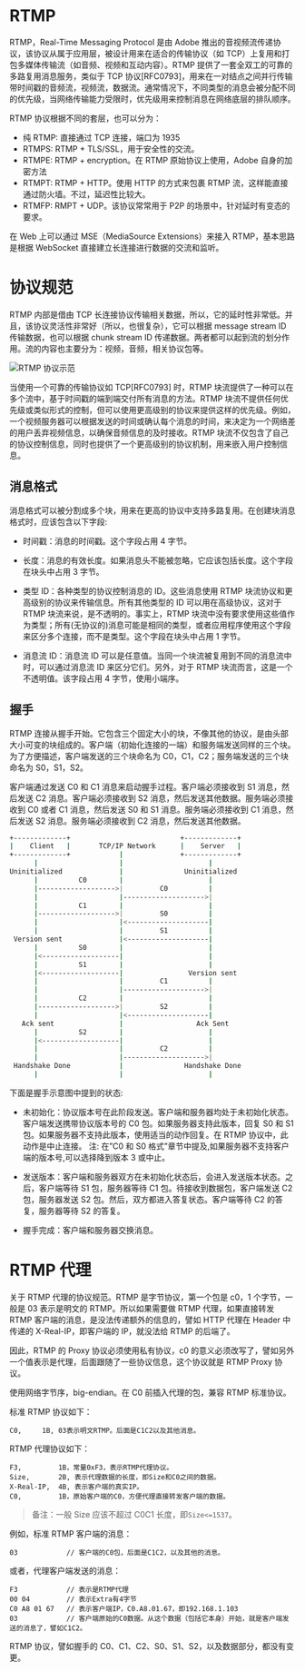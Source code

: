 # RTMP

RTMP，Real-Time Messaging Protocol 是由 Adobe 推出的音视频流传递协议，该协议从属于应用层，被设计用来在适合的传输协议（如 TCP）上复用和打包多媒体传输流（如音频、视频和互动内容）。RTMP 提供了一套全双工的可靠的多路复用消息服务，类似于 TCP 协议[RFC0793]，用来在一对结点之间并行传输带时间戳的音频流，视频流，数据流。通常情况下，不同类型的消息会被分配不同的优先级，当网络传输能力受限时，优先级用来控制消息在网络底层的排队顺序。

RTMP 协议根据不同的套层，也可以分为：

- 纯 RTMP: 直接通过 TCP 连接，端口为 1935
- RTMPS: RTMP + TLS/SSL，用于安全性的交流。
- RTMPE: RTMP + encryption。在 RTMP 原始协议上使用，Adobe 自身的加密方法
- RTMPT: RTMP + HTTP。使用 HTTP 的方式来包裹 RTMP 流，这样能直接通过防火墙。不过，延迟性比较大。
- RTMFP: RMPT + UDP。该协议常常用于 P2P 的场景中，针对延时有变态的要求。

在 Web 上可以通过 MSE（MediaSource Extensions）来接入 RTMP，基本思路是根据 WebSocket 直接建立长连接进行数据的交流和监听。

# 协议规范

RTMP 内部是借由 TCP 长连接协议传输相关数据，所以，它的延时性非常低。并且，该协议灵活性非常好（所以，也很复杂），它可以根据 message stream ID 传输数据，也可以根据 chunk stream ID 传递数据。两者都可以起到流的划分作用。流的内容也主要分为：视频，音频，相关协议包等。

![RTMP 协议示范](https://user-images.githubusercontent.com/5803001/47570269-56bf3d80-d968-11e8-8e9c-4fc8a5e1a873.png)

当使用一个可靠的传输协议如 TCP[RFC0793] 时，RTMP 块流提供了一种可以在多个流中，基于时间戳的端到端交付所有消息的方法。RTMP 块流不提供任何优先级或类似形式的控制，但可以使用更高级别的协议来提供这样的优先级。例如，一个视频服务器可以根据发送的时间或确认每个消息的时间，来决定为一个网络差的用户丢弃视频信息，以确保音频信息的及时接收。RTMP 块流不仅包含了自己的协议控制信息，同时也提供了一个更高级别的协议机制，用来嵌入用户控制信息。

## 消息格式

消息格式可以被分割成多个块，用来在更高的协议中支持多路复用。在创建块消息格式时，应该包含以下字段:

- 时间戳：消息的时间戳。这个字段占用 4 字节。

- 长度：消息的有效长度。如果消息头不能被忽略，它应该包括长度。这个字段在块头中占用 3 字节。

- 类型 ID：各种类型的协议控制消息的 ID。这些消息使用 RTMP 块流协议和更高级别的协议来传输信息。所有其他类型的 ID 可以用在高级协议，这对于 RTMP 块流来说，是不透明的。事实上，RTMP 块流中没有要求使用这些值作为类型；所有(无协议的)消息可能是相同的类型，或者应用程序使用这个字段来区分多个连接，而不是类型。这个字段在块头中占用 1 字节。

- 消息流 ID：消息流 ID 可以是任意值。当同一个块流被复用到不同的消息流中时，可以通过消息流 ID 来区分它们。另外，对于 RTMP 块流而言，这是一个不透明值。该字段占用 4 字节，使用小端序。

## 握手

RTMP 连接从握手开始。它包含三个固定大小的块，不像其他的协议，是由头部大小可变的块组成的。客户端（初始化连接的一端）和服务端发送同样的三个块。为了方便描述，客户端发送的三个块命名为 C0，C1，C2；服务端发送的三个块命名为 S0，S1，S2。

客户端通过发送 C0 和 C1 消息来启动握手过程。客户端必须接收到 S1 消息，然后发送 C2 消息。客户端必须接收到 S2 消息，然后发送其他数据。服务端必须接收到 C0 或者 C1 消息，然后发送 S0 和 S1 消息。服务端必须接收到 C1 消息，然后发送 S2 消息。服务端必须接收到 C2 消息，然后发送其他数据。

```sh
+-------------+                           +-------------+
|    Client   |       TCP/IP Network      |    Server   |
+-------------+            |              +-------------+
      |                    |                     |
Uninitialized              |               Uninitialized
      |          C0        |                     |
      |------------------->|         C0          |
      |                    |-------------------->|
      |          C1        |                     |
      |------------------->|         S0          |
      |                    |<--------------------|
      |                    |         S1          |
 Version sent              |<--------------------|
      |          S0        |                     |
      |<-------------------|                     |
      |          S1        |                     |
      |<-------------------|                Version sent
      |                    |         C1          |
      |                    |-------------------->|
      |          C2        |                     |
      |------------------->|         S2          |
      |                    |<--------------------|
   Ack sent                |                  Ack Sent
      |          S2        |                     |
      |<-------------------|                     |
      |                    |         C2          |
      |                    |-------------------->|
 Handshake Done            |               Handshake Done
      |                    |                     |
```

下面是握手示意图中提到的状态:

- 未初始化：协议版本号在此阶段发送。客户端和服务器均处于未初始化状态。客户端发送携带协议版本号的 C0 包。如果服务器支持此版本，回复 S0 和 S1 包。如果服务器不支持此版本，使用适当的动作回复。在 RTMP 协议中，此动作是中止连接。
  注: 在”C0 和 S0 格式”章节中提及,如果服务器不支持客户端的版本号,可以选择降到版本 3 或中止。

- 发送版本：客户端和服务器双方在未初始化状态后，会进入发送版本状态。之后，客户端等待 S1 包，服务器等待 C1 包。待接收到数据包，客户端发送 C2 包，服务器发送 S2 包。然后，双方都进入答复状态。客户端等待 C2 的答复，服务器等待 S2 的答复。

- 握手完成：客户端和服务器交换消息。

# RTMP 代理

关于 RTMP 代理的协议规范。RTMP 是字节协议，第一个包是 c0，1 个字节，一般是 03 表示是明文的 RTMP。所以如果需要做 RTMP 代理，如果直接转发 RTMP 客户端的消息，是没法传递额外的信息的，譬如 HTTP 代理在 Header 中传递的 X-Real-IP，即客户端的 IP，就没法给 RTMP 的后端了。

因此，RTMP 的 Proxy 协议必须使用私有协议，c0 的意义必须改写了，譬如另外一个值表示是代理，后面跟随了一些协议信息，这个协议就是 RTMP Proxy 协议。

使用网络字节序，big-endian。在 C0 前插入代理的包，兼容 RTMP 标准协议。

标准 RTMP 协议如下：

```
C0,     1B, 03表示明文RTMP。后面是C1C2以及其他消息。
```

RTMP 代理协议如下：

```
F3,         1B，常量0xF3，表示RTMP代理协议。
Size,       2B, 表示代理数据的长度，即Size和C0之间的数据。
X-Real-IP,  4B, 表示客户端的真实IP。
C0,         1B，原始客户端的C0，方便代理直接转发客户端的数据。
```

> 备注：一般 Size 应该不超过 C0C1 长度，即`Size<=1537`。

例如，标准 RTMP 客户端的消息：

```
03            // 客户端的C0包，后面是C1C2，以及其他的消息。
```

或者，代理客户端发送的消息：

```
F3            // 表示是RTMP代理
00 04         // 表示Extra有4字节
C0 A8 01 67   // 表示客户端IP，C0.A8.01.67，即192.168.1.103
03            // 客户端原始的C0数据。从这个数据（包括它本身）开始，就是客户端发送的消息了，譬如C1C2。
```

RTMP 协议，譬如握手的 C0、C1、C2、S0、S1、S2，以及数据部分，都没有变更。
